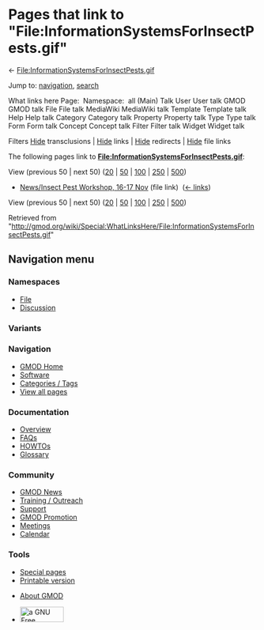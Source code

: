 <div id="mw-page-base" class="noprint">

</div>

<div id="mw-head-base" class="noprint">

</div>

<div id="content" class="mw-body" role="main">

<span id="top"></span>

<div id="mw-js-message" style="display:none;">

</div>



# <span dir="auto">Pages that link to "File:InformationSystemsForInsectPests.gif"</span>

<div id="bodyContent">

<div id="contentSub">

←
[File:InformationSystemsForInsectPests.gif](/wiki/File:InformationSystemsForInsectPests.gif "File:InformationSystemsForInsectPests.gif")

</div>

<div id="jump-to-nav" class="mw-jump">

Jump to: [navigation](#mw-navigation), [search](#p-search)

</div>

<div id="mw-content-text">

What links here Page:  Namespace:  all (Main) Talk User User talk GMOD
GMOD talk File File talk MediaWiki MediaWiki talk Template Template talk
Help Help talk Category Category talk Property Property talk Type Type
talk Form Form talk Concept Concept talk Filter Filter talk Widget
Widget talk

Filters
[Hide](/mediawiki/index.php?title=Special:WhatLinksHere/File:InformationSystemsForInsectPests.gif&hidetrans=1 "Special:WhatLinksHere/File:InformationSystemsForInsectPests.gif")
transclusions \|
[Hide](/mediawiki/index.php?title=Special:WhatLinksHere/File:InformationSystemsForInsectPests.gif&hidelinks=1 "Special:WhatLinksHere/File:InformationSystemsForInsectPests.gif")
links \|
[Hide](/mediawiki/index.php?title=Special:WhatLinksHere/File:InformationSystemsForInsectPests.gif&hideredirs=1 "Special:WhatLinksHere/File:InformationSystemsForInsectPests.gif")
redirects \|
[Hide](/mediawiki/index.php?title=Special:WhatLinksHere/File:InformationSystemsForInsectPests.gif&hideimages=1 "Special:WhatLinksHere/File:InformationSystemsForInsectPests.gif")
file links

The following pages link to
**[File:InformationSystemsForInsectPests.gif](/wiki/File:InformationSystemsForInsectPests.gif "File:InformationSystemsForInsectPests.gif")**:

View (previous 50 \| next 50)
([20](/mediawiki/index.php?title=Special:WhatLinksHere/File:InformationSystemsForInsectPests.gif&limit=20 "Special:WhatLinksHere/File:InformationSystemsForInsectPests.gif")
\|
[50](/mediawiki/index.php?title=Special:WhatLinksHere/File:InformationSystemsForInsectPests.gif&limit=50 "Special:WhatLinksHere/File:InformationSystemsForInsectPests.gif")
\|
[100](/mediawiki/index.php?title=Special:WhatLinksHere/File:InformationSystemsForInsectPests.gif&limit=100 "Special:WhatLinksHere/File:InformationSystemsForInsectPests.gif")
\|
[250](/mediawiki/index.php?title=Special:WhatLinksHere/File:InformationSystemsForInsectPests.gif&limit=250 "Special:WhatLinksHere/File:InformationSystemsForInsectPests.gif")
\|
[500](/mediawiki/index.php?title=Special:WhatLinksHere/File:InformationSystemsForInsectPests.gif&limit=500 "Special:WhatLinksHere/File:InformationSystemsForInsectPests.gif"))

- [News/Insect Pest Workshop, 16-17
  Nov](/wiki/News/Insect_Pest_Workshop,_16-17_Nov "News/Insect Pest Workshop, 16-17 Nov")
  (file link) ‎ <span class="mw-whatlinkshere-tools">([←
  links](/mediawiki/index.php?title=Special:WhatLinksHere&target=News%2FInsect+Pest+Workshop%2C+16-17+Nov "Special:WhatLinksHere"))</span>

View (previous 50 \| next 50)
([20](/mediawiki/index.php?title=Special:WhatLinksHere/File:InformationSystemsForInsectPests.gif&limit=20 "Special:WhatLinksHere/File:InformationSystemsForInsectPests.gif")
\|
[50](/mediawiki/index.php?title=Special:WhatLinksHere/File:InformationSystemsForInsectPests.gif&limit=50 "Special:WhatLinksHere/File:InformationSystemsForInsectPests.gif")
\|
[100](/mediawiki/index.php?title=Special:WhatLinksHere/File:InformationSystemsForInsectPests.gif&limit=100 "Special:WhatLinksHere/File:InformationSystemsForInsectPests.gif")
\|
[250](/mediawiki/index.php?title=Special:WhatLinksHere/File:InformationSystemsForInsectPests.gif&limit=250 "Special:WhatLinksHere/File:InformationSystemsForInsectPests.gif")
\|
[500](/mediawiki/index.php?title=Special:WhatLinksHere/File:InformationSystemsForInsectPests.gif&limit=500 "Special:WhatLinksHere/File:InformationSystemsForInsectPests.gif"))

</div>

<div class="printfooter">

Retrieved from
"<http://gmod.org/wiki/Special:WhatLinksHere/File:InformationSystemsForInsectPests.gif>"

</div>

<div id="catlinks" class="catlinks catlinks-allhidden">

</div>

<div class="visualClear">

</div>

</div>

</div>

<div id="mw-navigation">

## Navigation menu

<div id="mw-head">



<div id="left-navigation">

<div id="p-namespaces" class="vectorTabs" role="navigation"
aria-labelledby="p-namespaces-label">

### Namespaces

- <span id="ca-nstab-image"><a href="/wiki/File:InformationSystemsForInsectPests.gif" accesskey="c"
  title="View the file page [c]">File</a></span>
- <span id="ca-talk"><a
  href="/mediawiki/index.php?title=File_talk:InformationSystemsForInsectPests.gif&amp;action=edit&amp;redlink=1"
  accesskey="t"
  title="Discussion about the content page [t]">Discussion</a></span>

</div>

<div id="p-variants" class="vectorMenu emptyPortlet" role="navigation"
aria-labelledby="p-variants-label">

### 

### Variants[](#)

<div class="menu">

</div>

</div>

</div>

<div id="right-navigation">





</div>



</div>

</div>

</div>

<div id="mw-panel">

<div id="p-logo" role="banner">

<a href="/wiki/Main_Page"
style="background-image: url(http://gmod.org/images/GMOD-cogs.png);"
title="Visit the main page"></a>

</div>

<div id="p-Navigation" class="portal" role="navigation"
aria-labelledby="p-Navigation-label">

### Navigation

<div class="body">

- <span id="n-GMOD-Home">[GMOD Home](/wiki/Main_Page)</span>
- <span id="n-Software">[Software](/wiki/GMOD_Components)</span>
- <span id="n-Categories-.2F-Tags">[Categories /
  Tags](/wiki/Categories)</span>
- <span id="n-View-all-pages">[View all
  pages](/wiki/Special:AllPages)</span>

</div>

</div>

<div id="p-Documentation" class="portal" role="navigation"
aria-labelledby="p-Documentation-label">

### Documentation

<div class="body">

- <span id="n-Overview">[Overview](/wiki/Overview)</span>
- <span id="n-FAQs">[FAQs](/wiki/Category:FAQ)</span>
- <span id="n-HOWTOs">[HOWTOs](/wiki/Category:HOWTO)</span>
- <span id="n-Glossary">[Glossary](/wiki/Glossary)</span>

</div>

</div>

<div id="p-Community" class="portal" role="navigation"
aria-labelledby="p-Community-label">

### Community

<div class="body">

- <span id="n-GMOD-News">[GMOD News](/wiki/GMOD_News)</span>
- <span id="n-Training-.2F-Outreach">[Training /
  Outreach](/wiki/Training_and_Outreach)</span>
- <span id="n-Support">[Support](/wiki/Support)</span>
- <span id="n-GMOD-Promotion">[GMOD
  Promotion](/wiki/GMOD_Promotion)</span>
- <span id="n-Meetings">[Meetings](/wiki/Meetings)</span>
- <span id="n-Calendar">[Calendar](/wiki/Calendar)</span>

</div>

</div>

<div id="p-tb" class="portal" role="navigation"
aria-labelledby="p-tb-label">

### Tools

<div class="body">

- <span id="t-specialpages"><a href="/wiki/Special:SpecialPages" accesskey="q"
  title="A list of all special pages [q]">Special pages</a></span>
- <span id="t-print"><a
  href="/mediawiki/index.php?title=Special:WhatLinksHere/File:InformationSystemsForInsectPests.gif&amp;printable=yes"
  rel="alternate" accesskey="p"
  title="Printable version of this page [p]">Printable version</a></span>

</div>

</div>

</div>

</div>

<div id="footer" role="contentinfo">

- <span id="footer-places-about">[About
  GMOD](/wiki/GMOD:About "GMOD:About")</span>

<!-- -->

- <span id="footer-copyrightico">[<img src="http://www.gnu.org/graphics/gfdl-logo-small.png" width="88"
  height="31" alt="a GNU Free Documentation License" />](http://www.gnu.org/licenses/fdl-1.3.html)</span>


<div style="clear:both">

</div>

</div>
